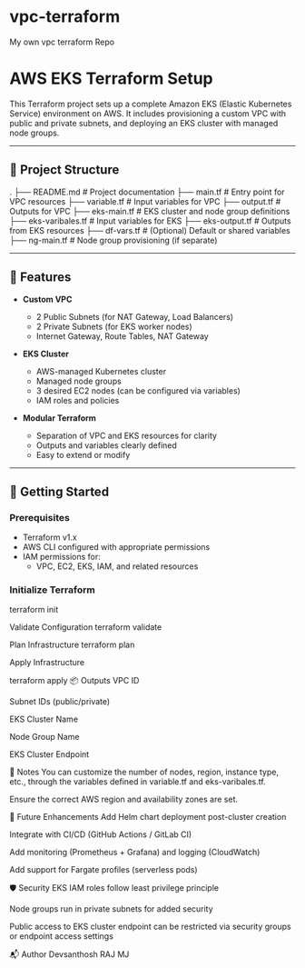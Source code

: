 # vpc-terraform
My own vpc terraform Repo

# AWS EKS Terraform Setup

This Terraform project sets up a complete Amazon EKS (Elastic Kubernetes Service) environment on AWS. It includes provisioning a custom VPC with public and private subnets, and deploying an EKS cluster with managed node groups.

---

## 📁 Project Structure

.
├── README.md # Project documentation
├── main.tf # Entry point for VPC resources
├── variable.tf # Input variables for VPC
├── output.tf # Outputs for VPC
├── eks-main.tf # EKS cluster and node group definitions
├── eks-varibales.tf # Input variables for EKS
├── eks-output.tf # Outputs from EKS resources
├── df-vars.tf # (Optional) Default or shared variables
├── ng-main.tf # Node group provisioning (if separate)

---

## 🧱 Features

- **Custom VPC**
  - 2 Public Subnets (for NAT Gateway, Load Balancers)
  - 2 Private Subnets (for EKS worker nodes)
  - Internet Gateway, Route Tables, NAT Gateway

- **EKS Cluster**
  - AWS-managed Kubernetes cluster
  - Managed node groups
  - 3 desired EC2 nodes (can be configured via variables)
  - IAM roles and policies

- **Modular Terraform**
  - Separation of VPC and EKS resources for clarity
  - Outputs and variables clearly defined
  - Easy to extend or modify

---

## 🚀 Getting Started

### Prerequisites

- Terraform v1.x
- AWS CLI configured with appropriate permissions
- IAM permissions for:
  - VPC, EC2, EKS, IAM, and related resources

### Initialize Terraform
terraform init

Validate Configuration
terraform validate

Plan Infrastructure
terraform plan

Apply Infrastructure

terraform apply
📦 Outputs
VPC ID

Subnet IDs (public/private)

EKS Cluster Name

Node Group Name

EKS Cluster Endpoint

🧪 Notes
You can customize the number of nodes, region, instance type, etc., through the variables defined in variable.tf and eks-varibales.tf.

Ensure the correct AWS region and availability zones are set.

📌 Future Enhancements
Add Helm chart deployment post-cluster creation

Integrate with CI/CD (GitHub Actions / GitLab CI)

Add monitoring (Prometheus + Grafana) and logging (CloudWatch)

Add support for Fargate profiles (serverless pods)

🛡️ Security
EKS IAM roles follow least privilege principle

Node groups run in private subnets for added security

Public access to EKS cluster endpoint can be restricted via security groups or endpoint access settings

📬 Author
Devsanthosh RAJ MJ